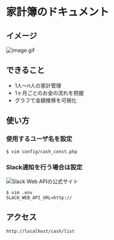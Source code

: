 # 家計簿のドキュメント

## イメージ
![image.gif](https://github.com/yukihiro-kawabata/houseBook2/blob/master/document/household_expenses/cash_list.gif)

## できること
- 1人〜n人の家計管理
- 1ヶ月ごとのお金の流れを把握
- グラフで金額推移を可視化

## 使い方
### 使用するユーザ名を設定
````
$ vim config/cash_const.php
````

### Slack通知を行う場合は設定
![Slack Web APIの公式サイト](https://api.slack.com/web)
````
$ vim .env
SLACK_WEB_API_URL=http://
````

## アクセス
````
http://localhost/cash/list
````
